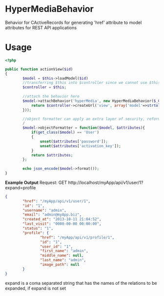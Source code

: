 HyperMediaBehavior
==================
Behavior for CActiveRecords for generating 'href' attribute to model attributes for REST API applications


Usage
==================
```php
<?php

public function actionView($id)
{
        $model = $this->loadModel($id)
        //transferring $this into $controller since we cannot use $this in a closure
        $controller = $this;
        
        //attach the behavior here
        $model->attachBehavior('hyperMedia', new HyperMediaBehavior($_GET['expand'], function($model) use ($controller){
            return $controller->createUrl('view', array('model'=>strtolower(get_class($model)),'id'=>$model->id));
        }));

        //object formatter can apply an extra layer of security, reformatting of data.
        /
        $model->objectFormatter = function($model, $attributes){
            if(get_class($model) == 'User')
            {
                unset($attributes['password']);
                unset($attributes['activation_key']);
            }
            return $attributes;
        };
        
        echo json_encode($model->format());
}

```

**Example Output**
Request:
GET http://localhost/myApp/api/v1/user/1?expand=profile
```json
{
        "href": "/myApp/api/v1/user/1",
        "id": "1",
        "username": "admin",
        "email": "admin@myApp.biz",
        "created_at": "2013-10-11 21:04:52",
        "last_visit": "0000-00-00 00:00:00",
        "status": "1",
        "profile": {
                "href": "/myApp/api/v1/profile/1",
                "id": "1",
                "user_id": "1",
                "first_name": "admin",
                "middle_name": null,
                "last_name": "admin",
                "image_path": null
        }
}
```
expand is a coma separated string that has the names of the relations to be expanded,
if expand is not set 

